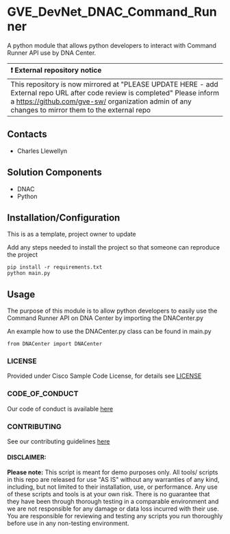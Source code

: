 # GVE_DevNet_DNAC_Command_Runner
A python module that allows python developers to interact with Command Runner API use by DNA Center. 





| :exclamation:  External repository notice   |
|:---------------------------|
| This repository is now mirrored at "PLEASE UPDATE HERE - add External repo URL after code review is completed"  Please inform a https://github.com/gve-sw/ organization admin of any changes to mirror them to the external repo |
## Contacts
* Charles Llewellyn

## Solution Components
* DNAC
*  Python

## Installation/Configuration

This is as a template, project owner to update

Add any steps needed to install the project so that someone can reproduce the project

```
pip install -r requirements.txt
python main.py

```


## Usage

The purpose of this module is to allow python developers to easily use the Command Runner API on DNA Center by importing the
DNACenter.py

An example how to use the DNACenter.py class can be found in main.py


    
    from DNACenter import DNACenter
    



### LICENSE

Provided under Cisco Sample Code License, for details see [LICENSE](LICENSE.md)

### CODE_OF_CONDUCT

Our code of conduct is available [here](CODE_OF_CONDUCT.md)

### CONTRIBUTING

See our contributing guidelines [here](CONTRIBUTING.md)

#### DISCLAIMER:
<b>Please note:</b> This script is meant for demo purposes only. All tools/ scripts in this repo are released for use "AS IS" without any warranties of any kind, including, but not limited to their installation, use, or performance. Any use of these scripts and tools is at your own risk. There is no guarantee that they have been through thorough testing in a comparable environment and we are not responsible for any damage or data loss incurred with their use.
You are responsible for reviewing and testing any scripts you run thoroughly before use in any non-testing environment.
